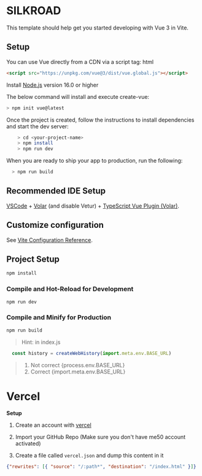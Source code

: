 # SILKROAD

This template should help get you started developing with Vue 3 in Vite.
## Setup
You can use Vue directly from a CDN via a script tag:
html

```html
<script src="https://unpkg.com/vue@3/dist/vue.global.js"></script>
```
Install [Node.js](https://nodejs.org/) version 16.0 or higher

The below command will install and execute create-vue: 

```sh
> npm init vue@latest
```
Once the project is created, follow the instructions to install dependencies and start the dev server:

```sh
    > cd <your-project-name>
    > npm install
    > npm run dev
```

When you are ready to ship your app to production, run the following:

```sh
  > npm run build
```

## Recommended IDE Setup

[VSCode](https://code.visualstudio.com/) + [Volar](https://marketplace.visualstudio.com/items?itemName=Vue.volar) (and disable Vetur) + [TypeScript Vue Plugin (Volar)](https://marketplace.visualstudio.com/items?itemName=Vue.vscode-typescript-vue-plugin).

## Customize configuration

See [Vite Configuration Reference](https://vitejs.dev/config/).

## Project Setup

```sh
npm install
```

### Compile and Hot-Reload for Development

```sh
npm run dev
```

### Compile and Minify for Production

```sh
npm run build
```

> Hint:  in index.js
```js
  const history = createWebHistory(import.meta.env.BASE_URL)
```
> 1. Not correct {process.env.BASE_URL}
>2. Correct {import.meta.env.BASE_URL}

# Vercel

**Setup**

1. Create an account with [vercel](vercel.com)

2. Import your GitHub Repo (Make sure you don't have me50 account activated)

3. Create a file called `vercel.json` and dump this content in it
```json 
{"rewrites": [{ "source": "/:path*", "destination": "/index.html" }]}
```
